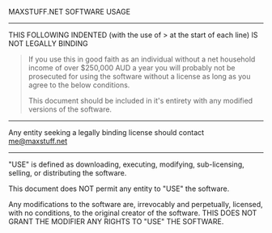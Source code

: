 MAXSTUFF.NET SOFTWARE USAGE

---

THIS FOLLOWING INDENTED (with the use of > at the start of each line) IS NOT LEGALLY BINDING
> If you use this in good faith as an individual without a net household income of over $250,000 AUD a year you will probably not be prosecuted for using the software without a license as long as you agree to the below conditions.
> 
> This document should be included in it's entirety with any modified versions of the software.

---

Any entity seeking a legally binding license should contact me@maxstuff.net

---

"USE" is defined as downloading, executing, modifying, sub-licensing, selling, or distributing the software.

This document does NOT permit any entity to "USE" the software.

Any modifications to the software are, irrevocably and perpetually, licensed, with no conditions, to the original creator of the software. THIS DOES NOT GRANT THE MODIFIER ANY RIGHTS TO "USE" THE SOFTWARE.
